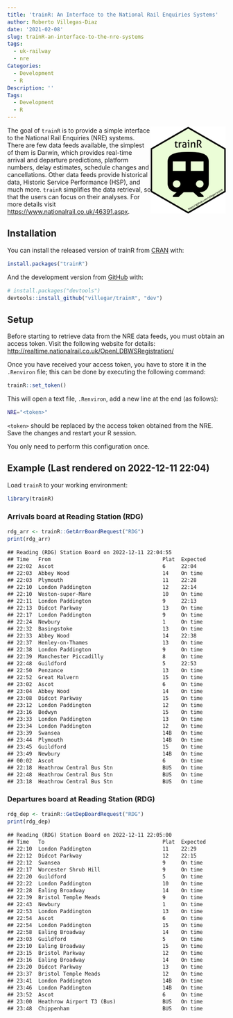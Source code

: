 ```yaml
---
title: 'trainR: An Interface to the National Rail Enquiries Systems'
author: Roberto Villegas-Diaz
date: '2021-02-08'
slug: trainR-an-interface-to-the-nre-systems
tags:
  - uk-railway
  - nre
Categories:
  - Development
  - R
Description: ''
Tags:
  - Development
  - R
---
```


<img src="https://raw.githubusercontent.com/villegar/trainR/main/inst/images/logo.png" alt="logo" align="right" height=200px/>

The goal of `trainR` is to provide a simple interface to the 
National Rail Enquiries (NRE) systems. There are few data feeds 
available, the simplest of them is Darwin, which provides real-time 
arrival and departure predictions, platform numbers, delay estimates, 
schedule changes and cancellations. Other data feeds provide historical 
data, Historic Service Performance (HSP), and much more. `trainR` 
simplifies the data retrieval, so that the users can focus on their 
analyses. For more details visit 
https://www.nationalrail.co.uk/46391.aspx.

## Installation

You can install the released version of trainR from [CRAN](https://CRAN.R-project.org) with:

``` r
install.packages("trainR")
```

And the development version from [GitHub](https://github.com/) with:

``` r
# install.packages("devtools")
devtools::install_github("villegar/trainR", "dev")
```

## Setup
Before starting to retrieve data from the NRE data feeds, you must obtain an access token. 
Visit the following website for details: http://realtime.nationalrail.co.uk/OpenLDBWSRegistration/

Once you have received your access token, you have to store it in the `.Renviron` file; this can be 
done by executing the following command:


```r
trainR::set_token()
```

This will open a text file, `.Renviron`, add a new line at the end (as follows):

```bash
NRE="<token>"
```

`<token>` should be replaced by the access token obtained from the NRE. Save the changes and restart 
your R session.

You only need to perform this configuration once.

## Example (Last rendered on 2022-12-11 22:04)

Load `trainR` to your working environment:

```r
library(trainR)
```

### Arrivals board at Reading Station (RDG)


```r
rdg_arr <- trainR::GetArrBoardRequest("RDG")
print(rdg_arr)
```

```
## Reading (RDG) Station Board on 2022-12-11 22:04:55
## Time   From                                    Plat  Expected
## 22:02  Ascot                                   6     22:04
## 22:03  Abbey Wood                              14    On time
## 22:03  Plymouth                                11    22:28
## 22:10  London Paddington                       12    22:14
## 22:10  Weston-super-Mare                       10    On time
## 22:11  London Paddington                       9     22:13
## 22:13  Didcot Parkway                          13    On time
## 22:17  London Paddington                       9     On time
## 22:24  Newbury                                 1     On time
## 22:32  Basingstoke                             13    On time
## 22:33  Abbey Wood                              14    22:38
## 22:37  Henley-on-Thames                        13    On time
## 22:38  London Paddington                       9     On time
## 22:39  Manchester Piccadilly                   8     On time
## 22:48  Guildford                               5     22:53
## 22:50  Penzance                                13    On time
## 22:52  Great Malvern                           15    On time
## 23:02  Ascot                                   6     On time
## 23:04  Abbey Wood                              14    On time
## 23:08  Didcot Parkway                          15    On time
## 23:12  London Paddington                       12    On time
## 23:16  Bedwyn                                  15    On time
## 23:33  London Paddington                       13    On time
## 23:34  London Paddington                       12    On time
## 23:39  Swansea                                 14B   On time
## 23:44  Plymouth                                14B   On time
## 23:45  Guildford                               15    On time
## 23:49  Newbury                                 14B   On time
## 00:02  Ascot                                   6     On time
## 22:18  Heathrow Central Bus Stn                BUS   On time
## 22:48  Heathrow Central Bus Stn                BUS   On time
## 23:18  Heathrow Central Bus Stn                BUS   On time
```

### Departures board at Reading Station (RDG)


```r
rdg_dep <- trainR::GetDepBoardRequest("RDG")
print(rdg_dep)
```

```
## Reading (RDG) Station Board on 2022-12-11 22:05:00
## Time   To                                      Plat  Expected
## 22:10  London Paddington                       11    22:29
## 22:12  Didcot Parkway                          12    22:15
## 22:12  Swansea                                 9     On time
## 22:17  Worcester Shrub Hill                    9     On time
## 22:20  Guildford                               5     On time
## 22:22  London Paddington                       10    On time
## 22:28  Ealing Broadway                         14    On time
## 22:39  Bristol Temple Meads                    9     On time
## 22:43  Newbury                                 1     On time
## 22:53  London Paddington                       13    On time
## 22:54  Ascot                                   6     On time
## 22:54  London Paddington                       15    On time
## 22:58  Ealing Broadway                         14    On time
## 23:03  Guildford                               5     On time
## 23:10  Ealing Broadway                         15    On time
## 23:15  Bristol Parkway                         12    On time
## 23:16  Ealing Broadway                         14    On time
## 23:20  Didcot Parkway                          13    On time
## 23:37  Bristol Temple Meads                    12    On time
## 23:41  London Paddington                       14B   On time
## 23:46  London Paddington                       14B   On time
## 23:52  Ascot                                   6     On time
## 23:00  Heathrow Airport T3 (Bus)               BUS   On time
## 23:48  Chippenham                              BUS   On time
```
